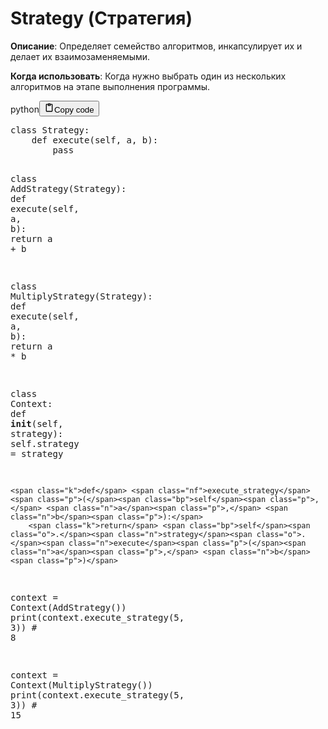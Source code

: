 <h1>Strategy (Стратегия)</h1>
<p><strong>Описание</strong>: Определяет семейство алгоритмов, инкапсулирует их и делает их взаимозаменяемыми.</p>
<p><strong>Когда использовать</strong>: Когда нужно выбрать один из нескольких алгоритмов на этапе выполнения программы.</p>
<div class="code_element"><div class="lang_line"><text>python</text><button class="copy_code_button" onclick="CopyCode(this)"><svg style="width: 1.2em;height: 1.2em;" aria-hidden="true" xmlns="http://www.w3.org/2000/svg" fill="none" viewBox="0 0 24 24"><path stroke="currentColor" stroke-linecap="round" stroke-linejoin="round" stroke-width="2" d="M15 4h3a1 1 0 0 1 1 1v15a1 1 0 0 1-1 1H6a1 1 0 0 1-1-1V5a1 1 0 0 1 1-1h3m0 3h6m-5-4v4h4V3h-4Z"/></svg><text class="unselectable">Copy code</text></button></div><div class="code language-python"><div class="highlight"><pre><span></span><span class="k">class</span> <span class="nc">Strategy</span><span class="p">:</span>
    <span class="k">def</span> <span class="nf">execute</span><span class="p">(</span><span class="bp">self</span><span class="p">,</span> <span class="n">a</span><span class="p">,</span> <span class="n">b</span><span class="p">):</span>
        <span class="k">pass</span>

<span class="k">class</span> <span class="nc">AddStrategy</span><span class="p">(</span><span class="n">Strategy</span><span class="p">):</span>
    <span class="k">def</span> <span class="nf">execute</span><span class="p">(</span><span class="bp">self</span><span class="p">,</span> <span class="n">a</span><span class="p">,</span> <span class="n">b</span><span class="p">):</span>
        <span class="k">return</span> <span class="n">a</span> <span class="o">+</span> <span class="n">b</span>

<span class="k">class</span> <span class="nc">MultiplyStrategy</span><span class="p">(</span><span class="n">Strategy</span><span class="p">):</span>
    <span class="k">def</span> <span class="nf">execute</span><span class="p">(</span><span class="bp">self</span><span class="p">,</span> <span class="n">a</span><span class="p">,</span> <span class="n">b</span><span class="p">):</span>
        <span class="k">return</span> <span class="n">a</span> <span class="o">*</span> <span class="n">b</span>

<span class="k">class</span> <span class="nc">Context</span><span class="p">:</span>
    <span class="k">def</span> <span class="fm">__init__</span><span class="p">(</span><span class="bp">self</span><span class="p">,</span> <span class="n">strategy</span><span class="p">):</span>
        <span class="bp">self</span><span class="o">.</span><span class="n">strategy</span> <span class="o">=</span> <span class="n">strategy</span>

    <span class="k">def</span> <span class="nf">execute_strategy</span><span class="p">(</span><span class="bp">self</span><span class="p">,</span> <span class="n">a</span><span class="p">,</span> <span class="n">b</span><span class="p">):</span>
        <span class="k">return</span> <span class="bp">self</span><span class="o">.</span><span class="n">strategy</span><span class="o">.</span><span class="n">execute</span><span class="p">(</span><span class="n">a</span><span class="p">,</span> <span class="n">b</span><span class="p">)</span>


<span class="n">context</span> <span class="o">=</span> <span class="n">Context</span><span class="p">(</span><span class="n">AddStrategy</span><span class="p">())</span>
<span class="nb">print</span><span class="p">(</span><span class="n">context</span><span class="o">.</span><span class="n">execute_strategy</span><span class="p">(</span><span class="mi">5</span><span class="p">,</span> <span class="mi">3</span><span class="p">))</span>  <span class="c1"># 8</span>

<span class="n">context</span> <span class="o">=</span> <span class="n">Context</span><span class="p">(</span><span class="n">MultiplyStrategy</span><span class="p">())</span>
<span class="nb">print</span><span class="p">(</span><span class="n">context</span><span class="o">.</span><span class="n">execute_strategy</span><span class="p">(</span><span class="mi">5</span><span class="p">,</span> <span class="mi">3</span><span class="p">))</span>  <span class="c1"># 15</span>
</pre></div></div></div>